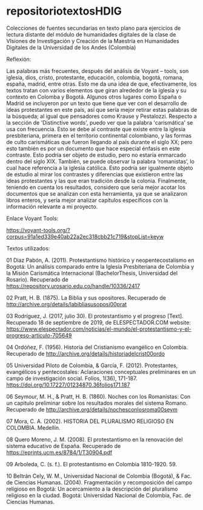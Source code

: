 # repositoriotextosHDIG
Colecciones de fuentes secundarias en texto plano para ejercicios de lectura distante del módulo de humanidades digitales de la clase de VIsiones de Investigación y Creación de la Maestría en Humanidades Digitales de la Universidad de los Andes (Colombia) 

Reflexión:

Las palabras más frecuentes, después del análisis de Voyant – tools, son iglesia, dios, cristo, protestante, educación,  colombia, bogotá, romana, españa, madrid, entre otras. Esto me da una idea de que, efectivamente, los textos tratan con varios elementos que giran alrededor de la iglesia y su contexto en Colomba y Bogotá. Algunos otros lugares como España o Madrid se incluyeron por un texto que tiene que ver con el desarrollo de ideas protestantes en este país, así que sería mejor retirar estas palabras de la búsqueda; al igual que pensadores como Krause y Pestalozzi. Respecto a la sección de 'Distinctive words', puedo ver que la palabra 'carismática' se usa con frecuencia. Esto se debe al contraste que existe entre la iglesia presbiteriana, primera en el territorio continental colombiano, y las formas de culto carismáticas que fueron llegando al país durante el siglo XX; pero esto también es por un documento que hace especial énfasis en este contraste. Esto podría ser objeto de estudio, pero no estaría enmarcado dentro del siglo XIX. También, se puede observar la palabra ‘romanistas’, lo cual hace referencia a la iglesia católica. Esto podría ser igualmente objeto de estudio al mirar los contrastes y diferencias que existieron entre las ideas protestantes y las que eran tradición desde la colonia. Finalmente, teniendo en cuenta los resultados, considero que sería mejor acotar los documentos que se analizan con esta herramienta, ya que se analizaron libros enteros, y sería mejor analizar capítulos específicos con la información relevante a mi proyecto. 

 
Enlace Voyant Tools: 

https://voyant-tools.org/?corpus=91a1ed339e40ab22a2ec318cbb21c719&stopList=keyw

Textos utilizados:

01 Diaz Pabón, A. (2011). Protestantismo histórico y neopentecostalismo en Bogotá: Un análisis comparado entre la Iglesia Presbiteriana de Colombia y la Misión Carismática Internacional (BachelorThesis, Universidad del Rosario). Recuperado de https://repository.urosario.edu.co/handle/10336/2417

02 Pratt, H. B. (1875). La Biblia y sus opositores. Recuperado de http://archive.org/details/labibliasusoposi00prat

03 Rodríguez, J. (2017, julio 30). El protestantismo y el progreso [Text]. Recuperado 18 de septiembre de 2019, de ELESPECTADOR.COM website: https://www.elespectador.com/noticias/el-mundo/el-protestantismo-y-el-progreso-articulo-705649

04 Ordóñez, F. (1956). Historia del Cristianismo evangélico en Colombia. Recuperado de http://archive.org/details/historiadelcrist00ordo

05 Universidad Piloto de Colombia, & García, F. (2012). Protestantes, evangélicos y pentecostales: Aclaraciones conceptuales preliminares en un campo de investigación social. Folios, 1(36), 171-187. https://doi.org/10.17227/01234870.36folios171.187

06 Seymour, M. H., & Pratt, H. B. (1860). Noches con los Romanistas: Con un capitulo preliminar sobre los resultados morales del sistema Romano. Recuperado de http://archive.org/details/nochesconlosroma00seym

07 Mora, C. A. (2002). HISTORIA DEL PLURALISMO RELIGIOSO EN COLOMBIA. Medellín.

08 Quero Moreno, J. M. (2008). El protestantismo en la renovación del sistema educativo de España. Recuperado de https://eprints.ucm.es/8784/1/T30904.pdf

09 Arboleda, C. (s. f.). El protestantismo en Colombia 1810-1920. 59.

10 Beltrán Cely, W. M., Universidad Nacional de Colombia (Bogotá), & Fac. de Ciencias Humanas. (2004). Fragmentación y recomposición del campo religioso en Bogotá: Un acercamiento a la descripción del pluralismo religioso en la ciudad. Bogotá: Universidad Nacional de Colombia, Fac. de Ciencias Humanas.
